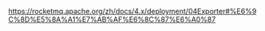 https://rocketmq.apache.org/zh/docs/4.x/deployment/04Exporter#%E6%9C%8D%E5%8A%A1%E7%AB%AF%E6%8C%87%E6%A0%87
